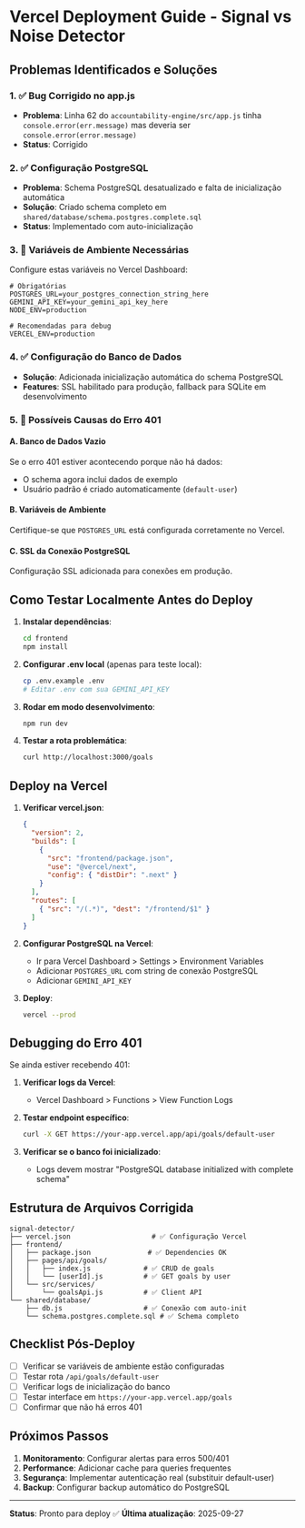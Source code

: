 # Vercel Deployment Guide - Signal vs Noise Detector

## Problemas Identificados e Soluções

### 1. ✅ Bug Corrigido no app.js
- **Problema**: Linha 62 do `accountability-engine/src/app.js` tinha `console.error(err.message)` mas deveria ser `console.error(error.message)`
- **Status**: Corrigido

### 2. ✅ Configuração PostgreSQL
- **Problema**: Schema PostgreSQL desatualizado e falta de inicialização automática
- **Solução**: Criado schema completo em `shared/database/schema.postgres.complete.sql`
- **Status**: Implementado com auto-inicialização

### 3. 🔄 Variáveis de Ambiente Necessárias

Configure estas variáveis no Vercel Dashboard:

```env
# Obrigatórias
POSTGRES_URL=your_postgres_connection_string_here
GEMINI_API_KEY=your_gemini_api_key_here
NODE_ENV=production

# Recomendadas para debug
VERCEL_ENV=production
```

### 4. ✅ Configuração do Banco de Dados
- **Solução**: Adicionada inicialização automática do schema PostgreSQL
- **Features**: SSL habilitado para produção, fallback para SQLite em desenvolvimento

### 5. 🔧 Possíveis Causas do Erro 401

#### A. Banco de Dados Vazio
Se o erro 401 estiver acontecendo porque não há dados:
- O schema agora inclui dados de exemplo
- Usuário padrão é criado automaticamente (`default-user`)

#### B. Variáveis de Ambiente
Certifique-se que `POSTGRES_URL` está configurada corretamente no Vercel.

#### C. SSL da Conexão PostgreSQL
Configuração SSL adicionada para conexões em produção.

## Como Testar Localmente Antes do Deploy

1. **Instalar dependências**:
   ```bash
   cd frontend
   npm install
   ```

2. **Configurar .env local** (apenas para teste local):
   ```bash
   cp .env.example .env
   # Editar .env com sua GEMINI_API_KEY
   ```

3. **Rodar em modo desenvolvimento**:
   ```bash
   npm run dev
   ```

4. **Testar a rota problemática**:
   ```bash
   curl http://localhost:3000/goals
   ```

## Deploy na Vercel

1. **Verificar vercel.json**:
   ```json
   {
     "version": 2,
     "builds": [
       {
         "src": "frontend/package.json",
         "use": "@vercel/next",
         "config": { "distDir": ".next" }
       }
     ],
     "routes": [
       { "src": "/(.*)", "dest": "/frontend/$1" }
     ]
   }
   ```

2. **Configurar PostgreSQL na Vercel**:
   - Ir para Vercel Dashboard > Settings > Environment Variables
   - Adicionar `POSTGRES_URL` com string de conexão PostgreSQL
   - Adicionar `GEMINI_API_KEY`

3. **Deploy**:
   ```bash
   vercel --prod
   ```

## Debugging do Erro 401

Se ainda estiver recebendo 401:

1. **Verificar logs da Vercel**:
   - Vercel Dashboard > Functions > View Function Logs

2. **Testar endpoint específico**:
   ```bash
   curl -X GET https://your-app.vercel.app/api/goals/default-user
   ```

3. **Verificar se o banco foi inicializado**:
   - Logs devem mostrar "PostgreSQL database initialized with complete schema"

## Estrutura de Arquivos Corrigida

```
signal-detector/
├── vercel.json                    # ✅ Configuração Vercel
├── frontend/
│   ├── package.json              # ✅ Dependencies OK
│   ├── pages/api/goals/
│   │   ├── index.js             # ✅ CRUD de goals
│   │   └── [userId].js          # ✅ GET goals by user
│   └── src/services/
│       └── goalsApi.js          # ✅ Client API
└── shared/database/
    ├── db.js                    # ✅ Conexão com auto-init
    └── schema.postgres.complete.sql # ✅ Schema completo
```

## Checklist Pós-Deploy

- [ ] Verificar se variáveis de ambiente estão configuradas
- [ ] Testar rota `/api/goals/default-user`
- [ ] Verificar logs de inicialização do banco
- [ ] Testar interface em `https://your-app.vercel.app/goals`
- [ ] Confirmar que não há erros 401

## Próximos Passos

1. **Monitoramento**: Configurar alertas para erros 500/401
2. **Performance**: Adicionar cache para queries frequentes
3. **Segurança**: Implementar autenticação real (substituir default-user)
4. **Backup**: Configurar backup automático do PostgreSQL

---

**Status**: Pronto para deploy ✅
**Última atualização**: 2025-09-27
